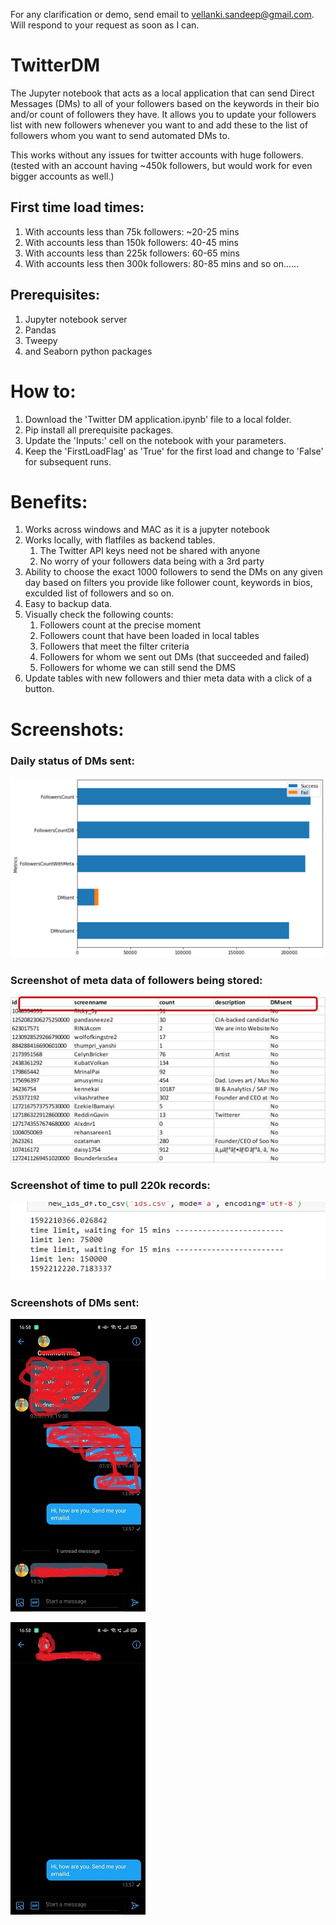 For any clarification or demo, send email to vellanki.sandeep@gmail.com.
Will respond to your request as soon as I can.

# TwitterDM

The Jupyter notebook that acts as a local application that can send Direct Messages (DMs) to all of your followers based on the keywords in their bio and/or count of followers they have. It allows you to update your followers list with new followers whenever you want to and add these to the list of followers whom you want to send automated DMs to.

This works without any issues for twitter accounts with huge followers. 
(tested with an account having ~450k followers, but would work for even bigger accounts as well.)

## First time load times:
1. With accounts less than 75k followers: ~20-25 mins
2. With accounts less than 150k followers: 40-45 mins
3. With accounts less than 225k followers: 60-65 mins
4. With accounts less then 300k followers: 80-85 mins
and so on......

## Prerequisites:
1. Jupyter notebook server
2. Pandas
3. Tweepy
4. and Seaborn python packages

# How to:
1. Download the 'Twitter DM application.ipynb' file to a local folder.
2. Pip install all prerequisite packages.
3. Update the 'Inputs:' cell on the notebook with your parameters.
4. Keep the 'FirstLoadFlag' as 'True' for the first load and change to 'False' for subsequent runs.

# Benefits:
1. Works across windows and MAC as it is a jupyter notebook
2. Works locally, with flatfiles as backend tables.
    1. The Twitter API keys need not be shared with anyone
    2. No worry of your followers data being with a 3rd party
3. Ability to choose the exact 1000 followers to send the DMs on any given day based on filters you provide like follower count, keywords in bios, exculded list of followers and so on.
4. Easy to backup data.
5. Visually check the following counts:
      1. Followers count at the precise moment
      2. Followers count that have been loaded in local tables
      3. Followers that meet the filter criteria
      4. Followers for whom we sent out DMs (that succeeded and failed)
      5. Followers for whome we can still send the DMS
6. Update tables with new followers and thier meta data with a click of a button.

# Screenshots:

### Daily status of DMs sent:

![Sample status chart](https://github.com/sandeepvellanki/TwitterDM/blob/master/Sample%20status%20chart.png?raw=true)

### Screenshot of meta data of followers being stored:

![meta data](https://github.com/sandeepvellanki/TwitterDM/blob/master/meta%20data%20stored.png?raw=true)

### Screenshot of time to pull 220k records:

![220k records](https://github.com/sandeepvellanki/TwitterDM/blob/master/more%20than%20220k%20records%20pulled%20in%20less%20than%2030%20mins.PNG?raw=true)

### Screenshots of DMs sent:

![DMsent1](https://github.com/sandeepvellanki/TwitterDM/blob/master/DMsentscreenshot0.png?raw=true)

![DMsent2](https://github.com/sandeepvellanki/TwitterDM/blob/master/DMsentscreenshots2.jpg?raw=true)

